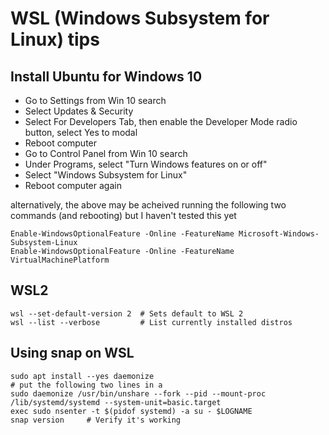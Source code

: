 # WSL (Windows Subsystem for Linux) tips

## Install Ubuntu for Windows 10
* Go to Settings from Win 10 search
* Select Updates & Security
* Select For Developers Tab, then enable the Developer Mode radio button, select Yes to modal
* Reboot computer
* Go to Control Panel from Win 10 search
* Under Programs, select "Turn Windows features on or off"
* Select "Windows Subsystem for Linux"
* Reboot computer again

alternatively, the above may be acheived running the following two commands (and rebooting) but I haven't tested this yet

```
Enable-WindowsOptionalFeature -Online -FeatureName Microsoft-Windows-Subsystem-Linux
Enable-WindowsOptionalFeature -Online -FeatureName VirtualMachinePlatform
```

## WSL2

```
wsl --set-default-version 2  # Sets default to WSL 2
wsl --list --verbose         # List currently installed distros
```

## Using snap on WSL
```
sudo apt install --yes daemonize
# put the following two lines in a 
sudo daemonize /usr/bin/unshare --fork --pid --mount-proc /lib/systemd/systemd --system-unit=basic.target
exec sudo nsenter -t $(pidof systemd) -a su - $LOGNAME
snap version     # Verify it's working
```
